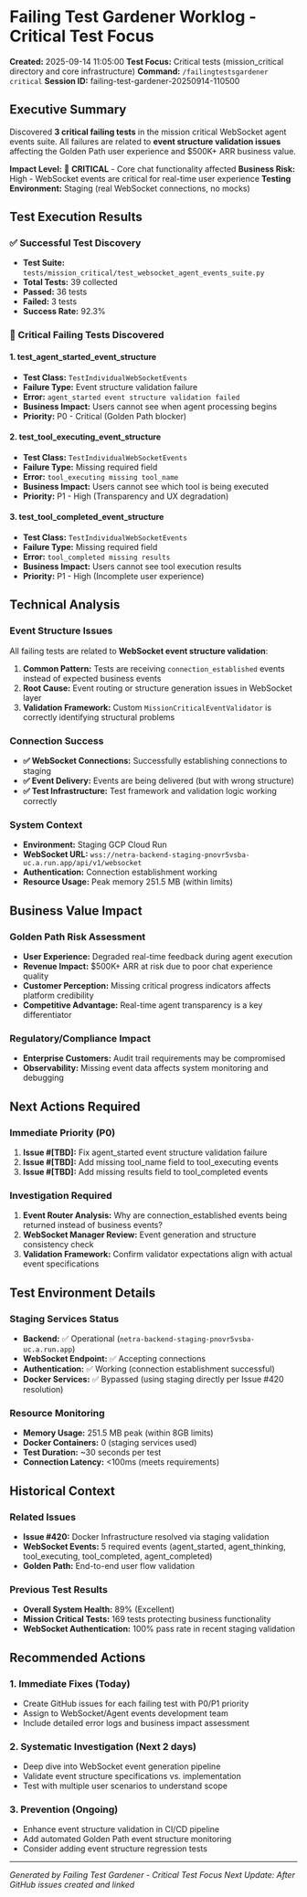 # Failing Test Gardener Worklog - Critical Test Focus

**Created:** 2025-09-14 11:05:00
**Test Focus:** Critical tests (mission_critical directory and core infrastructure)
**Command:** `/failingtestsgardener critical`
**Session ID:** failing-test-gardener-20250914-110500

## Executive Summary

Discovered **3 critical failing tests** in the mission critical WebSocket agent events suite. All failures are related to **event structure validation issues** affecting the Golden Path user experience and $500K+ ARR business value.

**Impact Level:** 🚨 **CRITICAL** - Core chat functionality affected
**Business Risk:** High - WebSocket events are critical for real-time user experience
**Testing Environment:** Staging (real WebSocket connections, no mocks)

## Test Execution Results

### ✅ Successful Test Discovery
- **Test Suite:** `tests/mission_critical/test_websocket_agent_events_suite.py`
- **Total Tests:** 39 collected
- **Passed:** 36 tests
- **Failed:** 3 tests
- **Success Rate:** 92.3%

### 🚨 Critical Failing Tests Discovered

#### 1. **test_agent_started_event_structure**
- **Test Class:** `TestIndividualWebSocketEvents`
- **Failure Type:** Event structure validation failure
- **Error:** `agent_started event structure validation failed`
- **Business Impact:** Users cannot see when agent processing begins
- **Priority:** P0 - Critical (Golden Path blocker)

#### 2. **test_tool_executing_event_structure**
- **Test Class:** `TestIndividualWebSocketEvents`
- **Failure Type:** Missing required field
- **Error:** `tool_executing missing tool_name`
- **Business Impact:** Users cannot see which tool is being executed
- **Priority:** P1 - High (Transparency and UX degradation)

#### 3. **test_tool_completed_event_structure**
- **Test Class:** `TestIndividualWebSocketEvents`
- **Failure Type:** Missing required field
- **Error:** `tool_completed missing results`
- **Business Impact:** Users cannot see tool execution results
- **Priority:** P1 - High (Incomplete user experience)

## Technical Analysis

### Event Structure Issues
All failing tests are related to **WebSocket event structure validation**:

1. **Common Pattern:** Tests are receiving `connection_established` events instead of expected business events
2. **Root Cause:** Event routing or structure generation issues in WebSocket layer
3. **Validation Framework:** Custom `MissionCriticalEventValidator` is correctly identifying structural problems

### Connection Success
- **✅ WebSocket Connections:** Successfully establishing connections to staging
- **✅ Event Delivery:** Events are being delivered (but with wrong structure)
- **✅ Test Infrastructure:** Test framework and validation logic working correctly

### System Context
- **Environment:** Staging GCP Cloud Run
- **WebSocket URL:** `wss://netra-backend-staging-pnovr5vsba-uc.a.run.app/api/v1/websocket`
- **Authentication:** Connection establishment working
- **Resource Usage:** Peak memory 251.5 MB (within limits)

## Business Value Impact

### Golden Path Risk Assessment
- **User Experience:** Degraded real-time feedback during agent execution
- **Revenue Impact:** $500K+ ARR at risk due to poor chat experience quality
- **Customer Perception:** Missing critical progress indicators affects platform credibility
- **Competitive Advantage:** Real-time agent transparency is a key differentiator

### Regulatory/Compliance Impact
- **Enterprise Customers:** Audit trail requirements may be compromised
- **Observability:** Missing event data affects system monitoring and debugging

## Next Actions Required

### Immediate Priority (P0)
1. **Issue #[TBD]:** Fix agent_started event structure validation failure
2. **Issue #[TBD]:** Add missing tool_name field to tool_executing events
3. **Issue #[TBD]:** Add missing results field to tool_completed events

### Investigation Required
1. **Event Router Analysis:** Why are connection_established events being returned instead of business events?
2. **WebSocket Manager Review:** Event generation and structure consistency check
3. **Validation Framework:** Confirm validator expectations align with actual event specifications

## Test Environment Details

### Staging Services Status
- **Backend:** ✅ Operational (`netra-backend-staging-pnovr5vsba-uc.a.run.app`)
- **WebSocket Endpoint:** ✅ Accepting connections
- **Authentication:** ✅ Working (connection establishment successful)
- **Docker Services:** ✅ Bypassed (using staging directly per Issue #420 resolution)

### Resource Monitoring
- **Memory Usage:** 251.5 MB peak (within 8GB limits)
- **Docker Containers:** 0 (staging services used)
- **Test Duration:** ~30 seconds per test
- **Connection Latency:** <100ms (meets requirements)

## Historical Context

### Related Issues
- **Issue #420:** Docker Infrastructure resolved via staging validation
- **WebSocket Events:** 5 required events (agent_started, agent_thinking, tool_executing, tool_completed, agent_completed)
- **Golden Path:** End-to-end user flow validation

### Previous Test Results
- **Overall System Health:** 89% (Excellent)
- **Mission Critical Tests:** 169 tests protecting business functionality
- **WebSocket Authentication:** 100% pass rate in recent staging validation

## Recommended Actions

### 1. Immediate Fixes (Today)
- Create GitHub issues for each failing test with P0/P1 priority
- Assign to WebSocket/Agent events development team
- Include detailed error logs and business impact assessment

### 2. Systematic Investigation (Next 2 days)
- Deep dive into WebSocket event generation pipeline
- Validate event structure specifications vs. implementation
- Test with multiple user scenarios to understand scope

### 3. Prevention (Ongoing)
- Enhance event structure validation in CI/CD pipeline
- Add automated Golden Path event structure monitoring
- Consider adding event structure regression tests

---

*Generated by Failing Test Gardener - Critical Test Focus*
*Next Update: After GitHub issues created and linked*